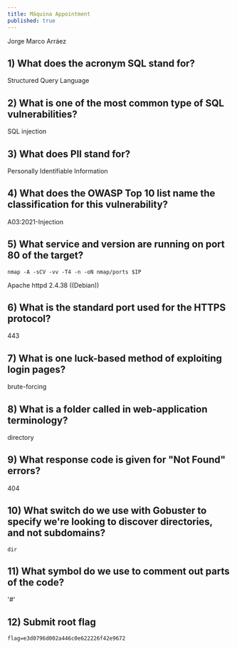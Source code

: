 ```yaml
---
title: Máquina Appointment
published: true
---
```


Jorge Marco Arráez

## [](#header-3) 1) What does the acronym SQL stand for? 

Structured Query Language

## [](#header-3) 2) What is one of the most common type of SQL vulnerabilities?

SQL injection

## [](#header-3) 3) What does PII stand for?

Personally Identifiable Information

## [](#header-3) 4) What does the OWASP Top 10 list name the classification for this vulnerability?

A03:2021-Injection

## [](#header-3) 5)  What service and version are running on port 80 of the target? 
```
nmap -A -sCV -vv -T4 -n -oN nmap/ports $IP
```
Apache httpd 2.4.38 ((Debian))


## [](#header-3) 6)  What is the standard port used for the HTTPS protocol?

443

## [](#header-3) 7)   What is one luck-based method of exploiting login pages?  

brute-forcing

## [](#header-3) 8)  What is a folder called in web-application terminology?

directory

## [](#header-3) 9)  What response code is given for "Not Found" errors? 

404 

## [](#header-3) 10)  What switch do we use with Gobuster to specify we're looking to discover directories, and not subdomains?
```
dir
```

## [](#header-3) 11) What symbol do we use to comment out parts of the code?

'#'

## [](#header-3) 12) Submit root flag 

```
flag=e3d0796d002a446c0e622226f42e9672
```

